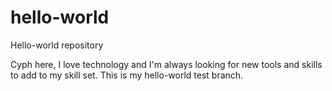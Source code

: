 # hello-world
Hello-world repository

Cyph here, I love technology and I'm always looking for new tools and skills to add to my skill set. This is my hello-world test branch.

